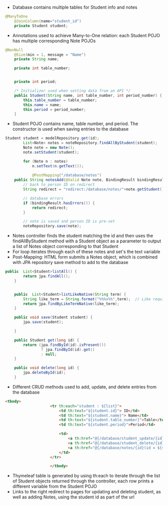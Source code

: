 - Database contains multiple tables for Student info and notes
``` java
@ManyToOne
    @JoinColumn(name="student_id")
    private Student student;
  ```
    
- Annotations used to achieve Many-to-One relation: each Student POJO has multiple corresponding Note POJOs

``` java 
@NonNull
    @Size(min = 1, message = "Name")
    private String name;

    private int table_number;


    private int period;

    /* Initializer used when setting data from an API */
    public Student(String name, int table_number, int period_number) {
        this.table_number = table_number;
        this.name = name;
        this.period = period_number;
    }
```
- Student POJO contains name, table number, and period. The constructor is used when saving entries to the database

``` java
Student student = modelRepository.get(id);
        List<Note> notes = noteRepository.findAllByStudent(student);
        Note note = new Note();
        note.setStudent(student);

        for (Note n : notes)
            n.setText(n.getText());
            
            @PostMapping("/database/notes")
    public String notesAdd(@Valid Note note, BindingResult bindingResult) {
        // back to person ID on redirect
        String redirect = "redirect:/database/notes/"+note.getStudent().getId();

        // database errors
        if (bindingResult.hasErrors()) {
            return redirect;
        }

        // note is saved and person ID is pre-set
        noteRepository.save(note);
 ```
 - Notes controller finds the student matching the id and then uses the findAllByStudent method with a Student object as a parameter to output a list of Notes object
 corresponding to that Student
 - For loop iterates through each of these notes and set's the text variable
 - Post-Mapping: HTML form submits a Notes object, which is combined with JPA repository save method to add to the database

``` java
public  List<Student>listAll() {
        return jpa.findAll();
    }


    public  List<Student>listLikeNative(String term) {
        String like_term = String.format("%%%s%%",term);  // Like required % rappers
        return jpa.findByLikeTermNative(like_term);
    }

    public void save(Student student) {
        jpa.save(student);

    }

    public Student get(long id) {
        return (jpa.findById(id).isPresent())
                ? jpa.findById(id).get()
                : null;
    }

    public void delete(long id) {
        jpa.deleteById(id);
    }
```
- Different CRUD methods used to add, update, and delete entries from the database

``` html
<tbody>
                    <tr th:each="student : ${list}">
                        <td th:text="${student.id}"> ID</td>
                        <td th:text="${student.name}"> Name</td>
                        <td th:text="${student.table_number}">Table</td>
                        <td th:text="${student.period}">Period</td>

                        <td>
                            <a th:href="@{/database/student_update/{id}(id = ${student.id})}">Update</a>
                            <a th:href="@{/database/student_delete/{id}(id = ${student.id})}">Delete</a>
                            <a th:href="@{/database/notes/{id}(id = ${student.id})}">Notes</a>
                        </td>
                    </tr>

                    </tbody>
```
- Thymeleaf table is generated by using th:each to iterate through the list of Student objects returned through the controller, each row prints a different variable from the Student POJO
- Links to the right redirect to pages for updating and deleting student, as well as adding Notes, using the student id as part of the url
